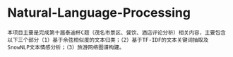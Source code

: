 # Natural-Language-Processing
    本项目主要是完成第十届泰迪杯C题（茂名市景区、餐饮、酒店评论分析）相关内容，主要包含以下三个部分（1）基于余弦相似度的文本归类；（2）基于TF-IDF的文本关键词抽取及SnowNLP文本情感分析；（3）旅游网络图谱构建。
